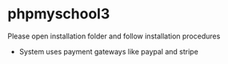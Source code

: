 # phpmyschool3
Please open installation folder and follow installation procedures
- System uses payment gateways like paypal and stripe